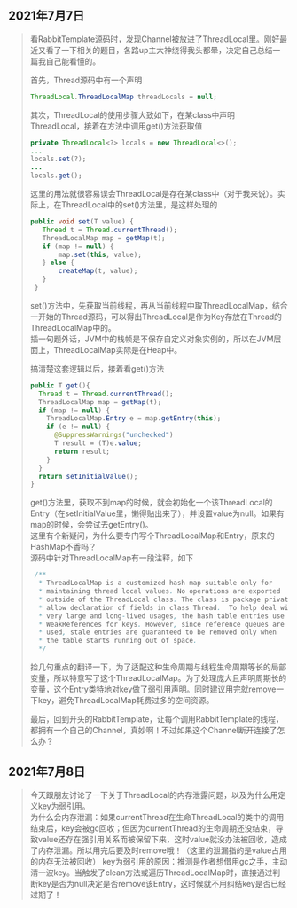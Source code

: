 ## 2021年7月7日
> 看RabbitTemplate源码时，发现Channel被放进了ThreadLocal里。刚好最近又看了一下相关的题目，各路up主大神绕得我头都晕，决定自己总结一篇我自己能看懂的。  
> 
> 首先，Thread源码中有一个声明
> ```java
> ThreadLocal.ThreadLocalMap threadLocals = null;
> ```
> 其次，ThreadLocal的使用步骤大致如下，在某class中声明ThreadLocal，接着在方法中调用get()方法获取值
> ```java
> private ThreadLocal<?> locals = new ThreadLocal<>();
> ...
> locals.set(?);
> ...
> locals.get();
> ```
> 这里的用法就很容易误会ThreadLocal是存在某class中（对于我来说）。实际上，在ThreadLocal中的set()方法里，是这样处理的
> ```java
> public void set(T value) {
>    Thread t = Thread.currentThread();
>    ThreadLocalMap map = getMap(t);
>    if (map != null) {
>        map.set(this, value);
>    } else {
>        createMap(t, value);
>    }
>  }
> ```
> set()方法中，先获取当前线程，再从当前线程中取ThreadLocalMap，结合一开始的Thread源码，可以得出ThreadLocal是作为Key存放在Thread的ThreadLocalMap中的。   
> 插一句题外话，JVM中的栈帧是不保存自定义对象实例的，所以在JVM层面上，ThreadLocalMap实际是在Heap中。  
>
> 搞清楚这套逻辑以后，接着看get()方法
> ```java
> public T get(){
>   Thread t = Thread.currentThread();
>   ThreadLocalMap map = getMap(t);
>   if (map != null) {
>     ThreadLocalMap.Entry e = map.getEntry(this);
>     if (e != null) {
>       @SuppressWarnings("unchecked")
>       T result = (T)e.value;
>       return result;
>     }
>   }
>   return setInitialValue();
> }
> ```
> get()方法里，获取不到map的时候，就会初始化一个该ThreadLocal的Entry（在setInitialValue里，懒得贴出来了），并设置value为null。如果有map的时候，会尝试去getEntry()。  
> 这里有个新疑问，为什么要专门写个ThreadLocalMap和Entry，原来的HashMap不香吗？  
> 源码中针对ThreadLocalMap有一段注释，如下
> ```java
>  /**
>   * ThreadLocalMap is a customized hash map suitable only for
>   * maintaining thread local values. No operations are exported
>   * outside of the ThreadLocal class. The class is package private to
>   * allow declaration of fields in class Thread.  To help deal with
>   * very large and long-lived usages, the hash table entries use
>   * WeakReferences for keys. However, since reference queues are not
>   * used, stale entries are guaranteed to be removed only when
>   * the table starts running out of space.
>   */
> ```
> 捡几句重点的翻译一下，为了适配这种生命周期与线程生命周期等长的局部变量，所以特意写了这个ThreadLocalMap。为了处理庞大且声明周期长的变量，这个Entry类特地对key做了弱引用声明。同时建议用完就remove一下key，避免ThreadLocalMap耗费过多的空间资源。
>
> 最后，回到开头的RabbitTemplate，让每个调用RabbitTemplate的线程，都拥有一个自己的Channel，真妙啊！不过如果这个Channel断开连接了怎么办？


## 2021年7月8日
> 今天跟朋友讨论了一下关于ThreadLocal的内存泄露问题，以及为什么用定义key为弱引用。  
> 为什么会内存泄漏：如果currentThread在生命ThreadLocal的类中的调用结束后，key会被gc回收；但因为currentThread的生命周期还没结束，导致value还存在强引用关系而被保留下来，这时value就没办法被回收，造成了内存泄漏。所以用完后要及时remove哦！（这里的泄漏指的是value占用的内存无法被回收）
> key为弱引用的原因：推测是作者想借用gc之手，主动清一波key。当触发了clean方法或遍历ThreadLocalMap时，直接通过判断key是否为null决定是否remove该Entry，这时候就不用纠结key是否已经过期了！  
